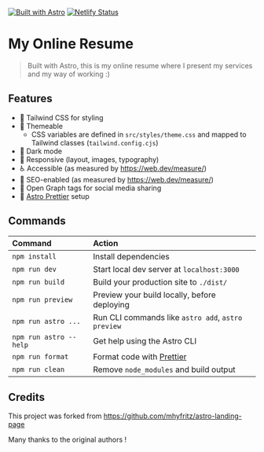 [![Built with Astro](https://astro.badg.es/v1/built-with-astro.svg)](https://astro.build) [![Netlify Status](https://api.netlify.com/api/v1/badges/c90d5a0e-316a-4df6-9732-ec1177cb85a9/deploy-status)](https://app.netlify.com/sites/alexandremartinez/deploys)

# My Online Resume

> Built with Astro, this is my online resume where I present my services and my way of working :)

## Features

- 💨 Tailwind CSS for styling
- 🎨 Themeable
  - CSS variables are defined in `src/styles/theme.css` and mapped to Tailwind classes (`tailwind.config.cjs`)
- 🌙 Dark mode
- 📱 Responsive (layout, images, typography)
- ♿ Accessible (as measured by https://web.dev/measure/)
- 🔎 SEO-enabled (as measured by https://web.dev/measure/)
- 🔗 Open Graph tags for social media sharing
- 💅 [Astro Prettier](https://github.com/withastro/prettier-plugin-astro) setup

## Commands

| Command                | Action                                             |
| :--------------------- | :------------------------------------------------- |
| `npm install`          | Install dependencies                               |
| `npm run dev`          | Start local dev server at `localhost:3000`         |
| `npm run build`        | Build your production site to `./dist/`            |
| `npm run preview`      | Preview your build locally, before deploying       |
| `npm run astro ...`    | Run CLI commands like `astro add`, `astro preview` |
| `npm run astro --help` | Get help using the Astro CLI                       |
| `npm run format`       | Format code with [Prettier](https://prettier.io/)  |
| `npm run clean`        | Remove `node_modules` and build output             |

## Credits
This project was forked from https://github.com/mhyfritz/astro-landing-page

Many thanks to the original authors !
